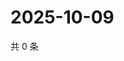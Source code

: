 # 2025-10-09

共 0 条

<!-- BEGIN ZHIHUVIDEO -->
<!-- 最后更新时间 Thu Oct 09 2025 00:14:09 GMT+0800 (China Standard Time) -->

<!-- END ZHIHUVIDEO -->
